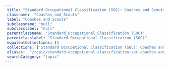 ```yaml
--- 
 title: "Standard Occupational Classification (SOC): Coaches and Scouts" 
 classname:  "Coaches_and_Scouts" 
 label: "Coaches and Scouts" 
 subclassname: "null" 
 subclasslabel: "null" 
 parentclassname: "Standard_Occupational_Classification_(SOC)" 
 parentclasslabel: "Standard Occupational Classification (SOC)" 
 equalentCollections: [] 
 collections: ['Standard Occupational Classification (SOC): Coaches and Scouts']
 aliases:  "/topic/standard-occupational-classification-soc-coaches-and-scouts"  
 searchCategory: "topic" 
---
```

